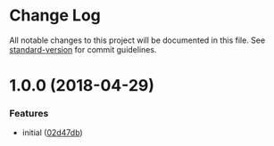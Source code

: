 # Change Log

All notable changes to this project will be documented in this file. See [standard-version](https://github.com/conventional-changelog/standard-version) for commit guidelines.

<a name="1.0.0"></a>
# 1.0.0 (2018-04-29)


### Features

* initial ([02d47db](https://github.com/set-state/map/commit/02d47db))
